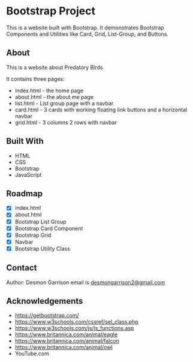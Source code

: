 # Bootstrap Project

This is a website built with Bootstrap. It demonstrates Bootstrap Components and Utilities like Card, Grid, List-Group, and Buttons.

## About

This is a website about Predatory Birds

It contains three pages:

- index.html - the home page
- about.html - the about me page
- list.html - List group page with a navbar
- card.html - 3 cards with working floating link buttons and a horizontal navbar
- grid.html - 3 columns 2 rows with navbar

## Built With

- HTML
- CSS
- Bootstrap
- JavaScript

## Roadmap

- [x] index.html
- [x] about.html
- [x] Bootstrap List Group
- [x] Bootstrap Card Component
- [x] Bootstrap Grid
- [x] Navbar
- [x] Bootstrap Utility Class

## Contact

Author: Desmon Garrison email is desmongarrison2@gmail.com

## Acknowledgements

- https://getbootstrap.com/
- https://www.w3schools.com/cssref/sel_class.php
- https://www.w3schools.com/js/js_functions.asp
- https://www.britannica.com/animal/eagle
- https://www.britannica.com/animal/falcon
- https://www.britannica.com/animal/owl
- YouTube.com
